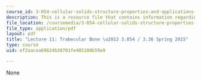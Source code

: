 ```yaml
---
course_id: 3-054-cellular-solids-structure-properties-and-applications-spring-2015
description: This is a resource file that contains information regarding lecture 11.
file_location: /coursemedia/3-054-cellular-solids-structure-properties-and-applications-spring-2015/ef2aacea69624b38701fe485180b59a9_MIT3_054S15_L11_T_bone.pdf
file_type: application/pdf
layout: pdf
title: "Lecture 11: Trabecular Bone \u2013 3.054 / 3.36 Spring 2015"
type: course
uid: ef2aacea69624b38701fe485180b59a9

---
```

None